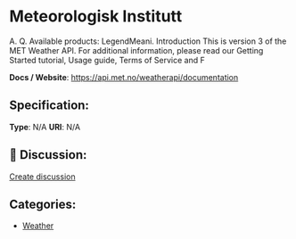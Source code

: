 # Meteorologisk Institutt


A. Q.  Available products: LegendMeani. Introduction This is version 3 of the MET Weather API.  For additional information, please read our Getting Started tutorial, Usage guide, Terms of Service and F

**Docs / Website**: https://api.met.no/weatherapi/documentation

## Specification:
**Type**:  N/A 
**URI**:  N/A 

## 💬 Discussion:
[Create discussion](link)

## Categories:
- [Weather](https://github.com/apis-list/apis-list#weather)





